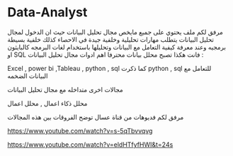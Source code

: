 # Data-Analyst

مرفق لكم ملف يحتوي على جميع مايخص مجال تحليل البيانات 
حيث ان الدخول لمجال تحليل البيانات 
يتطلب مهارات تحليلية وخلفية جيدة في الاحصاء كذلك خلفية بسيطة برمجيه وعند معرفة كيفية التعامل مع البيانات وتحليلها باستخدام لغات البرمجه كالبايثون او SQL فانت 
هكذا تصبح محلل بيانات محترفا 
اهم ادوات مجال تحليل البيانات :


Excel , power bi ,Tableau , python , sql 
كما ذكرت python , sql للتعامل مع البيانات الضخمه 

مجالات اخرى متداخله مع مجال تحليل البيانات 

محلل ذكاء اعمال , محلل اعمال 





مرفق لكم فديوهات من قناة عسال توضح الفروقات بين هذه المجالات 




https://www.youtube.com/watch?v=s-5qTbvvqvg 




https://www.youtube.com/watch?v=eldHTfyfHWI&t=24s
